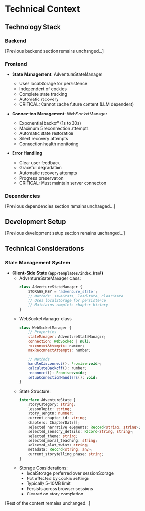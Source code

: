 # Technical Context

## Technology Stack

### Backend
[Previous backend section remains unchanged...]

### Frontend
- **State Management**: AdventureStateManager
  - Uses localStorage for persistence
  - Independent of cookies
  - Complete state tracking
  - Automatic recovery
  - CRITICAL: Cannot cache future content (LLM dependent)

- **Connection Management**: WebSocketManager
  - Exponential backoff (1s to 30s)
  - Maximum 5 reconnection attempts
  - Automatic state restoration
  - Silent recovery attempts
  - Connection health monitoring

- **Error Handling**
  - Clear user feedback
  - Graceful degradation
  - Automatic recovery attempts
  - Progress preservation
  - CRITICAL: Must maintain server connection

### Dependencies
[Previous dependencies section remains unchanged...]

## Development Setup
[Previous development setup section remains unchanged...]

## Technical Considerations

### State Management System
- **Client-Side State (`app/templates/index.html`)**
  * AdventureStateManager class:
    ```javascript
    class AdventureStateManager {
        STORAGE_KEY = 'adventure_state';
        // Methods: saveState, loadState, clearState
        // Uses localStorage for persistence
        // Maintains complete chapter history
    }
    ```
  * WebSocketManager class:
    ```javascript
    class WebSocketManager {
        // Properties
        stateManager: AdventureStateManager;
        connection: WebSocket | null;
        reconnectAttempts: number;
        maxReconnectAttempts: number;
        
        // Methods
        handleDisconnect(): Promise<void>;
        calculateBackoff(): number;
        reconnect(): Promise<void>;
        setupConnectionHandlers(): void;
    }
    ```
  * State Structure:
    ```typescript
    interface AdventureState {
        storyCategory: string;
        lessonTopic: string;
        story_length: number;
        current_chapter_id: string;
        chapters: ChapterData[];
        selected_narrative_elements: Record<string, string>;
        selected_sensory_details: Record<string, string>;
        selected_theme: string;
        selected_moral_teaching: string;
        selected_plot_twist: string;
        metadata: Record<string, any>;
        current_storytelling_phase: string;
    }
    ```
  * Storage Considerations:
    - localStorage preferred over sessionStorage
    - Not affected by cookie settings
    - Typically 5-10MB limit
    - Persists across browser sessions
    - Cleared on story completion

[Rest of the content remains unchanged...]
